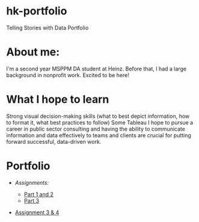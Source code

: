 # hk-portfolio
Telling Stories with Data Portfolio

# About me:
I'm a second year MSPPM DA student at Heinz. Before that, I had a large background in nonprofit work. Excited to be here!

# What I hope to learn
Strong visual decision-making skills (what to best depict information, how to format it, what best practices to follow)
Some Tableau
I hope to pursue a career in public sector consulting and having the ability to communicate information and data effectively to teams and clients are crucial for putting forward successful, data-driven work.
# Portfolio
- *Assignments:*
  - [Part 1 and 2](dataviz2.md)
  - [Part 3](dataviz3.md)

- [Assignment 3 & 4](dataviz4.md)
